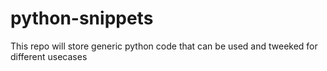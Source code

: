 # python-snippets
This repo will store generic python code that can be used and tweeked for different usecases
